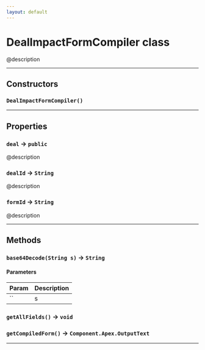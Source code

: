 ```yaml
---
layout: default
---
```

# DealImpactFormCompiler class

@description

---
## Constructors
### `DealImpactFormCompiler()`
---
## Properties

### `deal` → `public`

@description

### `dealId` → `String`

@description

### `formId` → `String`

@description

---
## Methods
### `base64Decode(String s)` → `String`
#### Parameters
|Param|Description|
|-----|-----------|
|`` | s |

### `getAllFields()` → `void`
### `getCompiledForm()` → `Component.Apex.OutputText`
---

